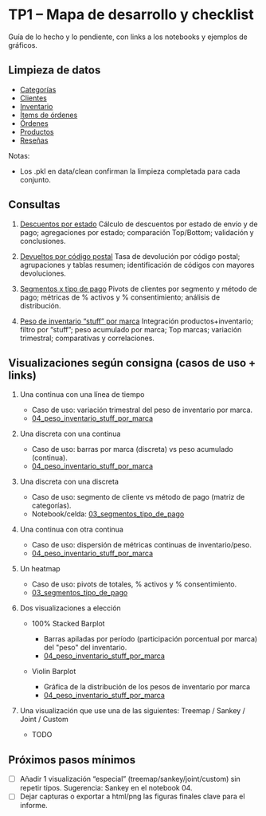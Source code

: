 # TP1 – Mapa de desarrollo y checklist

Guía de lo hecho y lo pendiente, con links a los notebooks y ejemplos de gráficos.

## Limpieza de datos

* [Categorías](cleaning_data/categories.ipynb)
* [Clientes](cleaning_data/customers.ipynb)
* [Inventario](cleaning_data/inventory_logs.ipynb)
* [Ítems de órdenes](cleaning_data/order_items.ipynb)
* [Órdenes](cleaning_data/orders.ipynb)
* [Productos](cleaning_data/products.ipynb)
* [Reseñas](cleaning_data/reviews.ipynb)

Notas:
- Los .pkl en data/clean confirman la limpieza completada para cada conjunto.

## Consultas

1) [Descuentos por estado](querys/01_descuentos_estado.ipynb)
    Cálculo de descuentos por estado de envío y de pago; agregaciones por estado; comparación Top/Bottom; validación y conclusiones.

2) [Devueltos por código postal](querys/02_devueltos_codigo_postal.ipynb)
    Tasa de devolución por código postal; agrupaciones y tablas resumen; identificación de códigos con mayores devoluciones.

3) [Segmentos x tipo de pago](querys/03_segmentos_tipo_de_pago.ipynb)
    Pivots de clientes por segmento y método de pago; métricas de % activos y % consentimiento; análisis de distribución.

4) [Peso de inventario “stuff” por marca](querys/04_peso_inventario_stuff_por_marca.ipynb)
    Integración productos+inventario; filtro por “stuff”; peso acumulado por marca; Top marcas; variación trimestral; comparativas y correlaciones.

## Visualizaciones según consigna (casos de uso + links)

1. Una continua con una línea de tiempo
    - Caso de uso: variación trimestral del peso de inventario por marca.
    - [04_peso_inventario_stuff_por_marca](querys/04_peso_inventario_stuff_por_marca.ipynb)

2. Una discreta con una continua
    - Caso de uso: barras por marca (discreta) vs peso acumulado (continua).
    - [04_peso_inventario_stuff_por_marca](querys/04_peso_inventario_stuff_por_marca.ipynb)

3. Una discreta con una discreta
    - Caso de uso: segmento de cliente vs método de pago (matriz de categorías).
    - Notebook/celda: [03_segmentos_tipo_de_pago](querys/03_segmentos_tipo_de_pago.ipynb)

4. Una continua con otra continua
    - Caso de uso: dispersión de métricas continuas de inventario/peso.
    - [04_peso_inventario_stuff_por_marca](querys/04_peso_inventario_stuff_por_marca.ipynb)

5. Un heatmap
    - Caso de uso: pivots de totales, % activos y % consentimiento.
    - [03_segmentos_tipo_de_pago](querys/03_segmentos_tipo_de_pago.ipynb)

6. Dos visualizaciones a elección
    - 100% Stacked Barplot
        - Barras apiladas por período (participación porcentual por marca) del "peso" del inventario.
        - [04_peso_inventario_stuff_por_marca](querys/04_peso_inventario_stuff_por_marca.ipynb)
    
    - Violin Barplot
        - Gráfica de la distribución de los pesos de inventario por marca
        - [04_peso_inventario_stuff_por_marca](querys/04_peso_inventario_stuff_por_marca.ipynb)

7. Una visualización que use una de las siguientes: Treemap / Sankey / Joint / Custom
    - TODO

## Próximos pasos mínimos

- [ ] Añadir 1 visualización “especial” (treemap/sankey/joint/custom) sin repetir tipos. Sugerencia: Sankey en el notebook 04.
- [ ] Dejar capturas o exportar a html/png las figuras finales clave para el informe.
